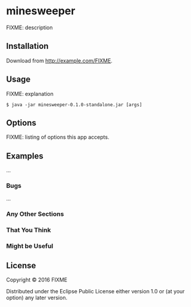 # minesweeper

FIXME: description

## Installation

Download from http://example.com/FIXME.

## Usage

FIXME: explanation

    $ java -jar minesweeper-0.1.0-standalone.jar [args]

## Options

FIXME: listing of options this app accepts.

## Examples

...

### Bugs

...

### Any Other Sections
### That You Think
### Might be Useful

## License

Copyright © 2016 FIXME

Distributed under the Eclipse Public License either version 1.0 or (at
your option) any later version.
